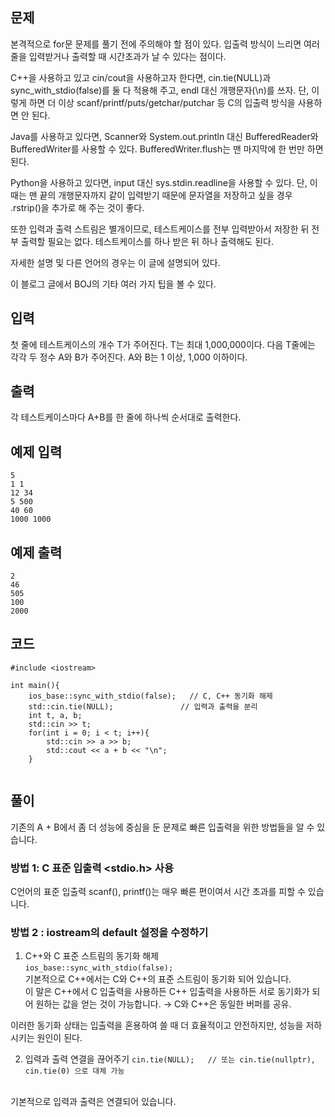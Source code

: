 ## 문제 
본격적으로 for문 문제를 풀기 전에 주의해야 할 점이 있다. 입출력 방식이 느리면 여러 줄을 입력받거나 출력할 때 시간초과가 날 수 있다는 점이다.

C++을 사용하고 있고 cin/cout을 사용하고자 한다면, cin.tie(NULL)과 sync_with_stdio(false)를 둘 다 적용해 주고, endl 대신 개행문자(\n)를 쓰자. 단, 이렇게 하면 더 이상 scanf/printf/puts/getchar/putchar 등 C의 입출력 방식을 사용하면 안 된다.

Java를 사용하고 있다면, Scanner와 System.out.println 대신 BufferedReader와 BufferedWriter를 사용할 수 있다. BufferedWriter.flush는 맨 마지막에 한 번만 하면 된다.

Python을 사용하고 있다면, input 대신 sys.stdin.readline을 사용할 수 있다. 단, 이때는 맨 끝의 개행문자까지 같이 입력받기 때문에 문자열을 저장하고 싶을 경우 .rstrip()을 추가로 해 주는 것이 좋다.

또한 입력과 출력 스트림은 별개이므로, 테스트케이스를 전부 입력받아서 저장한 뒤 전부 출력할 필요는 없다. 테스트케이스를 하나 받은 뒤 하나 출력해도 된다.

자세한 설명 및 다른 언어의 경우는 이 글에 설명되어 있다.

이 블로그 글에서 BOJ의 기타 여러 가지 팁을 볼 수 있다.
## 입력
첫 줄에 테스트케이스의 개수 T가 주어진다. T는 최대 1,000,000이다. 다음 T줄에는 각각 두 정수 A와 B가 주어진다. A와 B는 1 이상, 1,000 이하이다.
## 출력
각 테스트케이스마다 A+B를 한 줄에 하나씩 순서대로 출력한다.


## 예제 입력 
```
5
1 1
12 34
5 500
40 60
1000 1000
```

## 예제 출력  
```
2
46
505
100
2000
```
## 코드
```
#include <iostream>

int main(){
    ios_base::sync_with_stdio(false);	// C, C++ 동기화 해제
    std::cin.tie(NULL);               // 입력과 출력을 분리
    int t, a, b;
    std::cin >> t;
    for(int i = 0; i < t; i++){
        std::cin >> a >> b;
        std::cout << a + b << "\n";
    }
    
```
## 풀이
기존의 A + B에서 좀 더 성능에 중심을 둔 문제로 빠른 입출력을 위한 방법들을 알 수 있습니다.

### 방법 1: C 표준 입출력 <stdio.h> 사용
C언어의 표준 입출력 scanf(), printf()는 매우 빠른 편이여서 시간 초과를 피할 수 있습니다.

### 방법 2 : iostream의 default 설정을 수정하기
1) C++와 C 표준 스트림의 동기화 해제
<br/> ```ios_base::sync_with_stdio(false);```
<br/> 기본적으로 C++에서는 C와 C++의 표준 스트림이 동기화 되어 있습니다.
<br/> 이 말은 C++에서 C 입출력을 사용하든 C++ 입출력을 사용하든 서로 동기화가 되어 원하는 값을 얻는 것이 가능합니다. → C와 C++은 동일한 버퍼를 공유.

이러한 동기화 상태는 입출력을 혼용하여 쓸 때 더 효율적이고 안전하지만, 성능을 저하시키는 원인이 된다.

2) 입력과 출력 연결을 끊어주기
```cin.tie(NULL);	// 또는 cin.tie(nullptr), cin.tie(0) 으로 대체 가능```

<br/> 기본적으로 입력과 출력은 연결되어 있습니다.



